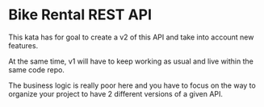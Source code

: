 # Bike Rental REST API

This kata has for goal to create a v2 of this API and take into account new features.

At the same time, v1 will have to keep working as usual and live within the same code repo.

The business logic is really poor here and you have to focus on the way to organize your project to have 2 different versions of a given API.